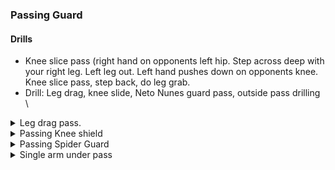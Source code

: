 ### Passing Guard

#### Drills
- Knee slice pass (right hand on opponents left hip. Step across deep with your right leg. Left leg out. Left hand pushes down on opponents knee. Knee slice pass, step back, do leg grab.
- Drill: Leg drag, knee slide, Neto Nunes guard pass, outside pass drilling \

<details>
<summary>Leg drag pass. </summary>

Grab opponents right foot. \
Step left foot then right foot. Their right leg over your right knee. \
Right arm grabs opponents far side lapel. Elbow must be deeper than opponents knee. \
Ensure elbow is closed so they can't bring their knee back. \
Left foot stretched out and looking to your left. \
Left hand grabs belt. Don't let go of belt grip or opponent can turn\
Change head position to go on opponents hip and pass their guard \
Right knee on the floor. \
Turn your legs to the left. Left hand around opponents leg and end in side control. \

Follow up 1) \
Leg drag pass. Opponent pushes on your near side shoulder. Push with shoulder and finish pass. \
Follow up 2) \
Leg drag pass to your left. Opponent pushes on your left shoulder. Your right hand is on opponents far side lapel. \
Left hand grabs their near side lapel. Put weight onto both your hands. \
Step around to North south position using right foot first, then left foot. Fall back into armbar. \
Right hand on far side lapel can keep pulling to keep the tightness as you fall back. \
\

Leg drag into back take: \
Trying to do leg grab into side control. \
Once take pressure off right knee to get side control, opponent starts to turn away into turtle. \
Get left knee through gap. Get seatbelt grip. Turn opponent back. Always get bottom hook first (left hook) \
Easy choke is right hand on their neck. \
Left hand on your shoulder. Then both hands press down. \

</details>

<details>
<summary>Passing Knee shield</summary>

When trying to pass to your left, opponent has knee shield and is framing. \
Grab opponents same side lapel with your left hand. Right hand goes under opponents knee shield leg and put fist on the floor. This stops opponent bringing bottom leg across and getting guard. \
Left leg out. Trap opponents knee with your shoulder. Right knee slides out to the side. Then bring weight to the right. \
If opponent is keeping on their side, can bring legs around to the other side. Then take back or side control depending on which direction opponent goes. \

</details>

<details>
<summary>Passing Spider Guard</summary>

Opponent has you in spider guard. Grip the edge of their trousers. \
Step to the left with your right foot, then step to the left with your left leg. \
Use your right shoulder pushing forward to circle your arm around and release your 
arm. Keep a stiff arm or elbow in to stop opponent putting foot on bicep again. \
Then do the same to the other side - step to the right and use left shoulder to get \
 rid of hook. \

Passing Lasso: \
Opponent has 1 side in lasso guard (your right). Step to the left and get rid of \
foot on left bicep. Then squat down into position as if want to knee slice to the \
left. Circle arm around to release right hand. \
</details>

<details>
<summary>Single arm under pass</summary>

You are standing. Once have got rid of hooks using 1) and 2) push their legs down.\
Throw your right hand under their left leg. Squat down as if want to knee slice to \
the left. You want to reach their lapel with your right hand and have their leg on \
your shoulder. Then keep your elbow closed. Use left hand to put their right knee \
on the floor. Your grip should be palm up so it's harder to push your arm and go \
into triangle. \
\
Option 1) \
sprawl your legs and go around to the right into side control \
Option 2) \
If opponent resists with their right leg. Push it deep between your legs. Put your \
right cheek on their belt and switch your base. Change grip to cup their knee and \
push it away as bring your right leg around and into side control. \
</details>